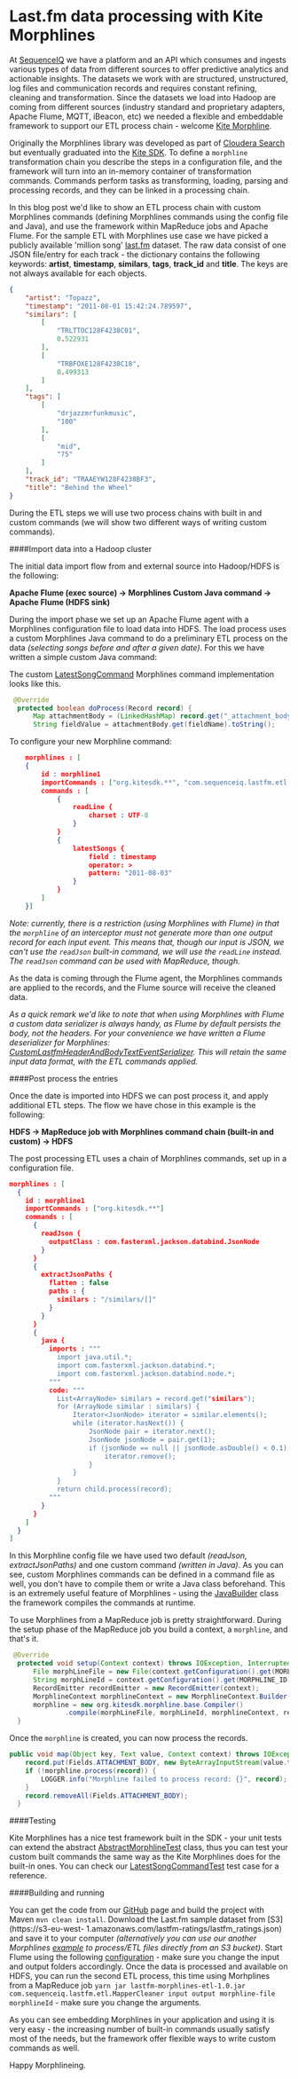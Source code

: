 Last.fm data processing with Kite Morphlines
==============================================

At [SequenceIQ](http://sequenceiq.com) we have a platform and an API which consumes and ingests various types of data from different sources to offer predictive analytics and actionable insights.
The datasets we work with are structured, unstructured, log files and communication records and requires constant refining, cleaning and transformation. Since the datasets we load into Hadoop are coming from different sources (industry standard and proprietary adapters, Apache Flume, MQTT, iBeacon, etc)
we needed a flexible and embeddable framework to support our ETL process chain - welcome [Kite Morphline](https://github.com/kite-sdk/kite/tree/master/kite-morphlines).

Originally the Morphlines library was developed as part of [Cloudera Search](http://www.cloudera.com/content/cloudera/en/products-and-services/cdh/search.html) but eventually graduated into the [Kite SDK](http://kitesdk.org/docs/current/).
To define a `morphline` transformation chain you describe the steps in a configuration file, and the framework will turn into an in-memory container of transformation commands.
Commands perform tasks as transforming, loading, parsing and processing records, and they can be linked in a processing chain.

In this blog post we'd like to show an ETL process chain with custom Morphlines commands (defining Morphlines commands using the config file and Java), and use the framework within MapReduce jobs and Apache Flume.
For the sample ETL with Morphlines use case we have picked a publicly available 'million song' [last.fm](http://labrosa.ee.columbia.edu/millionsong/lastfm) dataset.
The raw data consist of one JSON file/entry for each track - the dictionary contains the following keywords: **artist**, **timestamp**, **similars**, **tags**, **track_id** and **title**.
The keys are not always available for each objects.

``` JSON
{
    "artist": "Topazz",
    "timestamp": "2011-08-01 15:42:24.789597",
    "similars": [
        [
            "TRLTTOC128F4238C01",
            0.522931
        ],
        [
            "TRBFOXE128F4238C18",
            0.499313
        ]
    ],
    "tags": [
        [
            "drjazzmrfunkmusic",
            "100"
        ],
        [
            "mid",
            "75"
        ]
    ],
    "track_id": "TRAAEYW128F4238BF3",
    "title": "Behind the Wheel"
}
```

During the ETL steps we will use two process chains with built in and custom commands (we will show two different ways of writing custom commands).

####Import data into a Hadoop cluster

The initial data import flow from and external source into Hadoop/HDFS is the following:

**Apache Flume (exec source) -> Morphlines Custom Java command -> Apache Flume (HDFS sink)**

During the import phase we set up an Apache Flume agent with a Morphlines configuration file to load data into HDFS. The load process uses a custom Morphlines Java command
to do a preliminary ETL process on the data *(selecting songs before and after a given date)*. For this we have written a simple custom Java command:


The custom [LatestSongCommand](https://github.com/sequenceiq/sequenceiq-samples/blob/master/lastfm-morphlines-etl/src/main/java/com/sequenceiq/lastfm/etl/LatestSongCommand.java) Morphlines command implementation looks like this.

``` java
 @Override
  protected boolean doProcess(Record record) {
      Map attachmentBody = (LinkedHashMap) record.get("_attachment_body").get(0);
      String fieldValue = attachmentBody.get(fieldName).toString();

```

To configure your new Morphline command:

``` JSON
    morphlines : [
    {
        id : morphline1
        importCommands : ["org.kitesdk.**", "com.sequenceiq.lastfm.etl.**"]
        commands : [
            {
                readLine {
                    charset : UTF-8
                }
            }
            {
                latestSongs {
                    field : timestamp
                    operator: >
                    pattern: "2011-08-03"
                }
            }
        ]
    }]
```
*Note: currently, there is a restriction (using Morphlines with Flume) in that the `morphline` of an interceptor must not generate more than one output record for each input event. This means that, though our input is JSON, we can't use the `readJson` built-in command, we will use the `readLine` instead. The `readJson` command can be used with MapReduce, though.*


As the data is coming through the Flume agent, the Morphlines commands are applied to the records, and the Flume source will receive the cleaned data.

*As a quick remark we'd like to note that when using Morphlines with Flume a custom data serializer is always handy, as Flume by default persists the body, not the headers. For your convenience we have written a Flume deserializer for Morphlines: [CustomLastfmHeaderAndBodyTextEventSerializer](https://github.com/sequenceiq/sequenceiq-samples/blob/master/lastfm-morphlines-etl/src/main/java/com/sequenceiq/lastfm/etl/CustomLastfmHeaderAndBodyTextEventSerializer.java). This will retain the same input data format, with the ETL commands applied.*

####Post process the entries

Once the date is imported into HDFS we can post process it, and apply additional ETL steps. The flow we have chose in this example is the following:

**HDFS -> MapReduce job with Morphlines command chain (built-in and custom) -> HDFS**

The post processing ETL uses a chain of Morphlines commands, set up in a configuration file.

```JSON
morphlines : [
  {
    id : morphline1
    importCommands : ["org.kitesdk.**"]
    commands : [
      {
        readJson {
          outputClass : com.fasterxml.jackson.databind.JsonNode
        }
      }
      {
        extractJsonPaths {
          flatten : false
          paths : {
            similars : "/similars/[]"
          }
        }
      }
      {
        java {
          imports : """
            import java.util.*;
            import com.fasterxml.jackson.databind.*;
            import com.fasterxml.jackson.databind.node.*;
          """
          code: """
            List<ArrayNode> similars = record.get("similars");
            for (ArrayNode similar : similars) {
                Iterator<JsonNode> iterator = similar.elements();
                while (iterator.hasNext()) {
                    JsonNode pair = iterator.next();
                    JsonNode jsonNode = pair.get(1);
                    if (jsonNode == null || jsonNode.asDouble() < 0.1) {
                        iterator.remove();
                    }
                }
            }
            return child.process(record);
          """
        }
      }
    ]
  }
]
```

In this Morphline config file we have used two default *(readJson, extractJsonPaths)* and one custom command *(written in Java)*. As you can see, custom Morphlines commands can be defined in a command file as well, you don't have to compile them or write a Java class beforehand.
This is an extremely useful feature of Morphlines - using the [JavaBuilder](https://github.com/kite-sdk/kite/blob/master/kite-morphlines/kite-morphlines-core/src/main/java/org/kitesdk/morphline/stdlib/JavaBuilder.java) class the framework compiles the commands at runtime.


To use Morphlines from a MapReduce job is pretty straightforward. During the setup phase of the MapReduce job you build a context, a `morphline`, and that's it.

```java
 @Override
  protected void setup(Context context) throws IOException, InterruptedException {
      File morphLineFile = new File(context.getConfiguration().get(MORPHLINE_FILE));
      String morphLineId = context.getConfiguration().get(MORPHLINE_ID);
      RecordEmitter recordEmitter = new RecordEmitter(context);
      MorphlineContext morphlineContext = new MorphlineContext.Builder().build();
      morphline = new org.kitesdk.morphline.base.Compiler()
              .compile(morphLineFile, morphLineId, morphlineContext, recordEmitter);
  }

```

Once the `morphline` is created, you can now process the records.

``` java
public void map(Object key, Text value, Context context) throws IOException, InterruptedException {
    record.put(Fields.ATTACHMENT_BODY, new ByteArrayInputStream(value.toString().getBytes()));
    if (!morphline.process(record)) {
        LOGGER.info("Morphline failed to process record: {}", record);
    }
    record.removeAll(Fields.ATTACHMENT_BODY);
  }
```

####Testing

Kite Morphlines has a nice test framework built in the SDK - your unit tests can extend the abstract [AbstractMorphlineTest](https://github.com/kite-sdk/kite/blob/master/kite-morphlines/kite-morphlines-core/src/test/java/org/kitesdk/morphline/api/AbstractMorphlineTest.java) class,
thus you can test your custom built commands the same way as the Kite Morphlines does for the built-in ones. You can check our [LatestSongCommandTest](https://github.com/sequenceiq/sequenceiq-samples/blob/master/lastfm-morphlines-etl/src/test/java/com/sequenceiq/lastfm/etl/LatestSongCommandTest.java) test case for a reference.

####Building and running

You can get the code from our [GitHub](https://github.com/sequenceiq/sequenceiq-samples/tree/master/lastfm-morphlines-etl) page and build the project with Maven `mvn clean install`.
Download the Last.fm sample dataset from [S3](https://s3-eu-west-
  1.amazonaws.com/lastfm-ratings/lastfm_ratings.json) and save it to your computer *(alternatively you can use our another Morphlines [example](http://blog.sequenceiq.com/blog/2014/03/11/data-cleaning-with-mapreduce-and-morphlines/) to process/ETL files directly from an S3 bucket)*.
Start Flume using the following [configuration](https://github.com/sequenceiq/sequenceiq-samples/blob/master/lastfm-morphlines-etl/src/main/resources/flume.conf) - make sure you change the input and output folders accordingly.
Once the data is processed and available on HDFS, you can run the second ETL process, this time using Morhplines from a MapReduce job `yarn jar lastfm-morphlines-etl-1.0.jar com.sequenceiq.lastfm.etl.MapperCleaner input output morphline-file morphlineId` - make sure you change the arguments.

As you can see embedding Morphlines in your application and using it is very easy - the increasing number of built-in commands usually satisfy most of the needs, but the framework offer flexible ways to write custom commands as well.

Happy Morphlineing.
